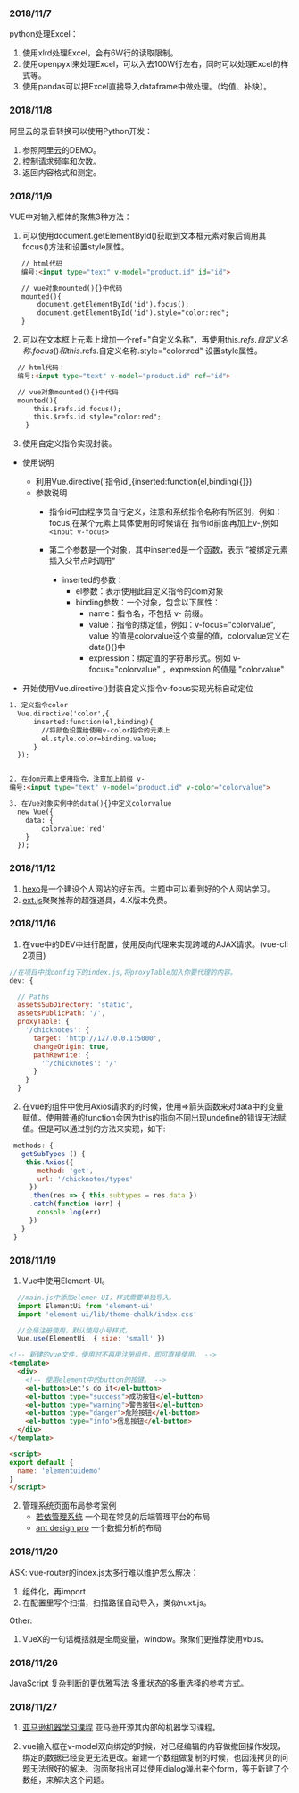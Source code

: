 ### 2018/11/7    
python处理Excel：     
1. 使用xlrd处理Excel，会有6W行的读取限制。      
2. 使用openpyxl来处理Excel，可以入去100W行左右，同时可以处理Excel的样式等。     
3. 使用pandas可以把Excel直接导入dataframe中做处理。（均值、补缺）。     

### 2018/11/8    
阿里云的录音转换可以使用Python开发：     
1. 参照阿里云的DEMO。     
2. 控制请求频率和次数。     
3. 返回内容格式和测定。     

### 2018/11/9    
VUE中对输入框体的聚焦3种方法：     
1. 可以使用document.getElementById()获取到文本框元素对象后调用其focus()方法和设置style属性。
 ```html
    // html代码
    编号:<input type="text" v-model="product.id" id="id">

    // vue对象mounted(){}中代码
    mounted(){
        document.getElementById('id').focus();
        document.getElementById('id').style="color:red";
    }
  ```
2. 可以在文本框上元素上增加一个ref="自定义名称"，再使用this.$refs.自定义名称.focus()和this.$refs.自定义名称.style="color:red" 设置style属性。

  ```html
    // html代码：
    编号:<input type="text" v-model="product.id" ref="id">

    // vue对象mounted(){}中代码
    mounted(){
        this.$refs.id.focus();
        this.$refs.id.style="color:red";
      }
  ```    
3. 使用自定义指令实现封装。
 * 使用说明
 
    - 利用Vue.directive('指令id',{inserted:function(el,binding){}})
    - 参数说明
      + 指令id可由程序员自行定义，注意和系统指令名称有所区别，例如：
      focus,在某个元素上具体使用的时候请在 指令id前面再加上v-,例如
      `<input v-focus>`

      + 第二个参数是一个对象，其中inserted是一个函数，表示 “被绑定元素插入父节点时调用”
          * inserted的参数：
            - el参数：表示使用此自定义指令的dom对象
            - binding参数：一个对象，包含以下属性：
              + name：指令名，不包括 v- 前缀。
              + value：指令的绑定值，例如：v-focus="colorvalue", value 的值是colorvalue这个变量的值，colorvalue定义在data(){}中
              + expression：绑定值的字符串形式。例如 v-focus="colorvalue" ，expression 的值是 "colorvalue"

  * 开始使用Vue.directive()封装自定义指令v-focus实现光标自动定位     

  ```html
  1. 定义指令color
    Vue.directive('color',{
        inserted:function(el,binding){
          //将颜色设置给使用v-color指令的元素上
          el.style.color=binding.value;
        }
    });


  2. 在dom元素上使用指令，注意加上前缀 v-
  编号:<input type="text" v-model="product.id" v-color="colorvalue">

  3. 在Vue对象实例中的data(){}中定义colorvalue
    new Vue({
      data: {
          colorvalue:'red'
      }
    });
  ```


### 2018/11/12   
1. [hexo](https://hexo.io/zh-cn/)是一个建设个人网站的好东西。主题中可以看到好的个人网站学习。
2. [ext.js](https://www.sencha.com/products/extjs/#overview)聚聚推荐的超强道具，4.X版本免费。


### 2018/11/16     
1. 在vue中的DEV中进行配置，使用反向代理来实现跨域的AJAX请求。(vue-cli 2项目)
```js
//在项目中找config下的index.js,将proxyTable加入你要代理的内容。
dev: {

  // Paths
  assetsSubDirectory: 'static',
  assetsPublicPath: '/',
  proxyTable: {
    '/chicknotes': {
      target: 'http://127.0.0.1:5000',
      changeOrigin: true,
      pathRewrite: {
        '^/chicknotes': '/'
      }
    }
  }
```
2. 在vue的组件中使用Axios请求的的时候，使用=>箭头函数来对data中的变量赋值。使用普通的function会因为this的指向不同出现undefine的错误无法赋值。但是可以通过别的方法来实现，如下:   
 ```js
  methods: {
    getSubTypes () {
     this.Axios({
        method: 'get',
        url: '/chicknotes/types'
      })
      .then(res => { this.subtypes = res.data })
      .catch(function (err) {
        console.log(err)
      })
    }
  }
```

### 2018/11/19
1. Vue中使用Element-UI。    
  
```js
  //main.js中添加elemen-UI，样式需要单独导入。
  import ElementUi from 'element-ui'
  import 'element-ui/lib/theme-chalk/index.css'

  //全局注册使用，默认使用小号样式。
  Vue.use(ElementUi, { size: 'small' })
```

```html
<!-- 新建的vue文件，使用时不再用注册组件，即可直接使用。 -->
<template>
  <div>
    <!-- 使用element中的button的按键。 -->
    <el-button>Let's do it</el-button>
    <el-button type="success">成功按钮</el-button>
    <el-button type="warning">警告按钮</el-button>
    <el-button type="danger">危险按钮</el-button>
    <el-button type="info">信息按钮</el-button>
  </div>
</template>

<script>
export default {
  name: 'elementuidemo'
}
</script>
```

2. 管理系统页面布局参考案例    
    * [若依管理系统](https://gitee.com/y_project/RuoYi) 一个现在常见的后端管理平台的布局     
    * [ant design pro](https://preview.pro.ant.design/dashboard/analysis) 一个数据分析的布局      

### 2018/11/20
ASK: vue-router的index.js太多行难以维护怎么解决：    
1. 组件化，再import
2. 在配置里写个扫描，扫描路径自动导入，类似nuxt.js。 

Other:
1. VueX的一句话概括就是全局变量，window。聚聚们更推荐使用vbus。

### 2018/11/26
[JavaScript 复杂判断的更优雅写法](https://juejin.im/post/5bdfef86e51d453bf8051bf8) 多重状态的多重选择的参考方式。

### 2018/11/27
1. [亚马逊机器学习课程](https://aws.amazon.com/cn/training/learning-paths/machine-learning/) 亚马逊开源其内部的机器学习课程。

2. vue输入框在v-model双向绑定的时候，对已经编辑的内容做撤回操作发现，绑定的数据已经变更无法更改。新建一个数组做复制的时候，也因浅拷贝的问题无法很好的解决。泡面聚指出可以使用dialog弹出来个form，等于新建了个数组，来解决这个问题。